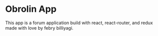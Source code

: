 # Obrolin App

This app is a forum application build with react, react-router, and redux made with love by febry billiyagi.